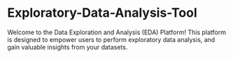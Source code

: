 # Exploratory-Data-Analysis-Tool
Welcome to the Data Exploration and Analysis (EDA) Platform! This platform is designed to empower users to perform exploratory data analysis, and gain valuable insights from your datasets.
